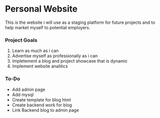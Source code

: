 # Personal Website
This is the website i will use as a staging platform for future projects and to help market myself to potential employers.

### Project Goals
1. Learn as much as i can
2. Advertise myself as professionally as i can
3. Impletement a blog and project showcase that is dynamic
4. Implement website analitics 
 
### To-Do
- Add admin page
- Add mysql
- Create template for blog html
- Create backend work for blog
- Link Backend blog to admin page
